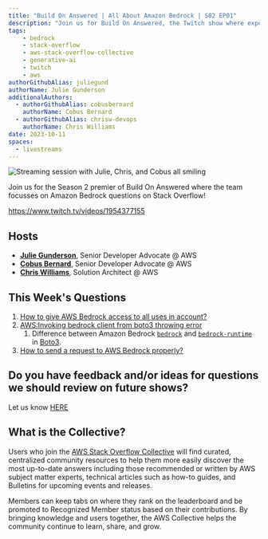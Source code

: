 ```yaml
---
title: "Build On Answered | All About Amazon Bedrock | S02 EP01"
description: "Join us for Build On Answered, the Twitch show where expert hosts review top viewed questions from the AWS Stack Overflow Collective live on air!"
tags:
    - bedrock
    - stack-overflow
    - aws-stack-overflow-collective
    - generative-ai
    - twitch
    - aws
authorGithubAlias: juliegund
authorName: Julie Gunderson
additionalAuthors: 
  - authorGithubAlias: cobusbernard
    authorName: Cobus Bernard
  - authorGithubAlias: chrisw-devops
    authorName: Chris Williams
date: 2023-10-11
spaces:
  - livestreams
---
```


![Streaming session with Julie, Chris, and Cobus all smiling](stream.webp)

Join us for the Season 2 premier of Build On Answered where the team focusses on Amazon Bedrock questions on Stack Overflow!

https://www.twitch.tv/videos/1954377155

## Hosts

* [**Julie Gunderson**](https://twitter.com/Julie_Gund), Senior Developer Advocate @ AWS
* [**Cobus Bernard**](https://www.linkedin.com/in/cobusbernard/), Senior Developer Advocate @ AWS
* [**Chris Williams**](https://www.linkedin.com/in/the-devops-guy/), Solution Architect @ AWS

## This Week's Questions

1. [How to give AWS Bedrock access to all uses in account?](https://stackoverflow.com/questions/77099840/how-to-give-aws-bedrock-access-to-all-uses-in-account)
1. [AWS:Invoking bedrock client from boto3 throwing error](https://stackoverflow.com/questions/77250007/awsinvoking-bedrock-client-from-boto3-throwing-error)
    1. Difference between Amazon Bedrock [`bedrock`](https://boto3.amazonaws.com/v1/documentation/api/latest/reference/services/bedrock.html) and [`bedrock-runtime`](https://boto3.amazonaws.com/v1/documentation/api/latest/reference/services/bedrock-runtime.html) in [Boto3](https://boto3.amazonaws.com/v1/documentation/api/latest/index.html#).
1. [How to send a request to AWS Bedrock properly?](https://stackoverflow.com/questions/77215634/how-to-send-a-request-to-aws-bedrock-properly)

## Do you have feedback and/or ideas for questions we should review on future shows?

Let us know [HERE](https://www.pulse.aws/survey/B1J8HOF5)

## What is the Collective?

Users who join the [AWS Stack Overflow Collective](https://stackoverflow.com/collectives/aws) will find curated, centralized community resources to help them more easily discover the most up-to-date answers including those recommended or written by AWS subject matter experts, technical articles such as how-to guides, and Bulletins for upcoming events and releases.

Members can keep tabs on where they rank on the leaderboard and be promoted to Recognized Member status based on their contributions. By bringing knowledge and users together, the AWS Collective helps the community continue to learn, share, and grow.
